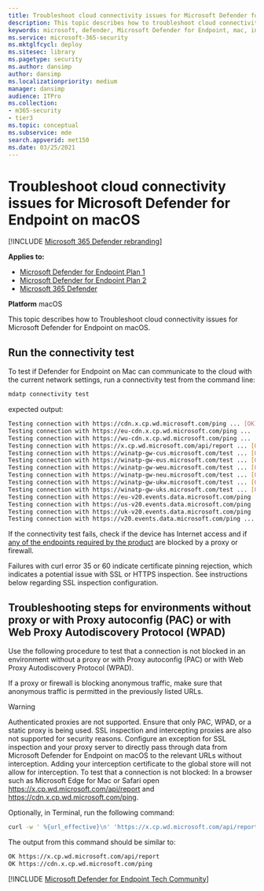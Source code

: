 ```yaml
---
title: Troubleshoot cloud connectivity issues for Microsoft Defender for Endpoint on macOS
description: This topic describes how to troubleshoot cloud connectivity issues for Microsoft Defender for Endpoint on macOS
keywords: microsoft, defender, Microsoft Defender for Endpoint, mac, installation, deploy, uninstallation, intune, jamf, macos, monterey, ventura, bigsur, mde for mac
ms.service: microsoft-365-security
ms.mktglfcycl: deploy
ms.sitesec: library
ms.pagetype: security
ms.author: dansimp
author: dansimp
ms.localizationpriority: medium
manager: dansimp
audience: ITPro
ms.collection: 
- m365-security
- tier3
ms.topic: conceptual
ms.subservice: mde
search.appverid: met150
ms.date: 03/25/2021
---
```


# Troubleshoot cloud connectivity issues for Microsoft Defender for Endpoint on macOS

[!INCLUDE [Microsoft 365 Defender rebranding](../../includes/microsoft-defender.md)]

**Applies to:**
- [Microsoft Defender for Endpoint Plan 1](https://go.microsoft.com/fwlink/?linkid=2154037)
- [Microsoft Defender for Endpoint Plan 2](https://go.microsoft.com/fwlink/?linkid=2154037)
- [Microsoft 365 Defender](https://go.microsoft.com/fwlink/?linkid=2118804)

**Platform**
macOS

This topic describes how to Troubleshoot cloud connectivity issues for Microsoft Defender for Endpoint on macOS.

## Run the connectivity test
To test if Defender for Endpoint on Mac can communicate to the cloud with the current network settings, run a connectivity test from the command line:

```Bash
mdatp connectivity test
```

expected output:
```Bash
Testing connection with https://cdn.x.cp.wd.microsoft.com/ping ... [OK]
Testing connection with https://eu-cdn.x.cp.wd.microsoft.com/ping ... [OK]
Testing connection with https://wu-cdn.x.cp.wd.microsoft.com/ping ... [OK]
Testing connection with https://x.cp.wd.microsoft.com/api/report ... [OK]
Testing connection with https://winatp-gw-cus.microsoft.com/test ... [OK]
Testing connection with https://winatp-gw-eus.microsoft.com/test ... [OK]
Testing connection with https://winatp-gw-weu.microsoft.com/test ... [OK]
Testing connection with https://winatp-gw-neu.microsoft.com/test ... [OK]
Testing connection with https://winatp-gw-ukw.microsoft.com/test ... [OK]
Testing connection with https://winatp-gw-uks.microsoft.com/test ... [OK]
Testing connection with https://eu-v20.events.data.microsoft.com/ping ... [OK]
Testing connection with https://us-v20.events.data.microsoft.com/ping ... [OK]
Testing connection with https://uk-v20.events.data.microsoft.com/ping ... [OK]
Testing connection with https://v20.events.data.microsoft.com/ping ... [OK]
```

If the connectivity test fails, check if the device has Internet access and if [any of the endpoints required by the product](microsoft-defender-endpoint-mac.md#network-connections) are blocked by a proxy or firewall.

Failures with curl error 35 or 60 indicate certificate pinning rejection, which indicates a potential issue with SSL or HTTPS inspection. See instructions below regarding SSL inspection configuration.

## Troubleshooting steps for environments without proxy or with Proxy autoconfig (PAC) or with Web Proxy Autodiscovery Protocol (WPAD)
Use the following procedure to test that a connection is not blocked in an environment without a proxy or with Proxy autoconfig (PAC) or with Web Proxy Autodiscovery Protocol (WPAD).

If a proxy or firewall is blocking anonymous traffic, make sure that anonymous traffic is permitted in the previously listed URLs.

> [!WARNING]
> Authenticated proxies are not supported. Ensure that only PAC, WPAD, or a static proxy is being used. SSL inspection and intercepting proxies are also not supported for security reasons. Configure an exception for SSL inspection and your proxy server to directly pass through data from Microsoft Defender for Endpoint on macOS to the relevant URLs without interception. Adding your interception certificate to the global store will not allow for interception.
To test that a connection is not blocked:
In a browser such as Microsoft Edge for Mac or Safari open https://x.cp.wd.microsoft.com/api/report and https://cdn.x.cp.wd.microsoft.com/ping.

Optionally, in Terminal, run the following command:

```Bash
curl -w ' %{url_effective}\n' 'https://x.cp.wd.microsoft.com/api/report' 'https://cdn.x.cp.wd.microsoft.com/ping' 
```

The output from this command should be similar to:
```bash
OK https://x.cp.wd.microsoft.com/api/report
OK https://cdn.x.cp.wd.microsoft.com/ping
```
[!INCLUDE [Microsoft Defender for Endpoint Tech Community](../../includes/defender-mde-techcommunity.md)]
